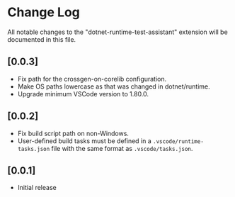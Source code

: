 # Change Log

All notable changes to the "dotnet-runtime-test-assistant" extension will be documented in this file.

## [0.0.3]

- Fix path for the crossgen-on-corelib configuration.
- Make OS paths lowercase as that was changed in dotnet/runtime.
- Upgrade minimum VSCode version to 1.80.0.

## [0.0.2]

- Fix build script path on non-Windows.
- User-defined build tasks must be defined in a `.vscode/runtime-tasks.json` file with the same format as `.vscode/tasks.json`.

## [0.0.1]

- Initial release

